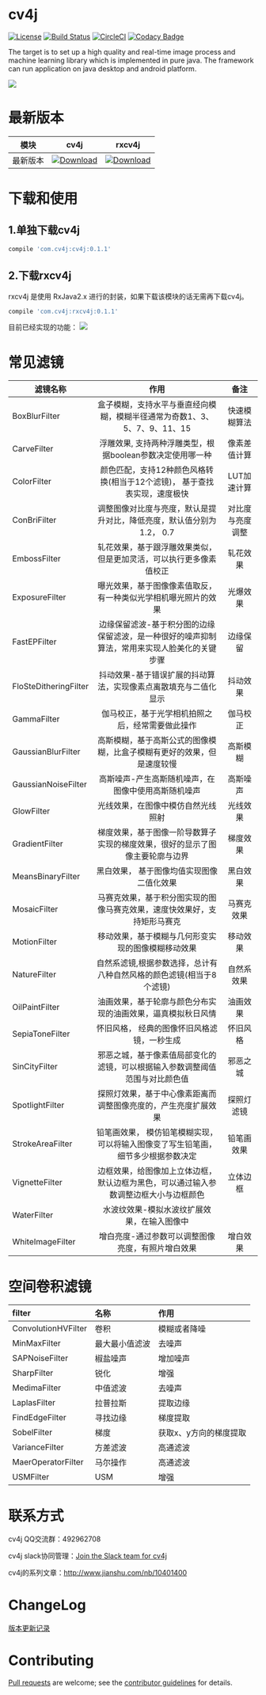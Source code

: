 # cv4j

[![License](https://img.shields.io/badge/license-Apache%202-lightgrey.svg)](https://www.apache.org/licenses/LICENSE-2.0.html)
[![Build Status](https://travis-ci.org/imageprocessor/cv4j.svg?branch=master)](https://travis-ci.org/imageprocessor/cv4j)
[![CircleCI](https://circleci.com/gh/imageprocessor/cv4j.svg?style=svg)](https://circleci.com/gh/imageprocessor/cv4j)
[![Codacy Badge](https://api.codacy.com/project/badge/Grade/c5acad8d039445408b17642957a5d736)](https://www.codacy.com/app/fengzhizi715/cv4j?utm_source=github.com&amp;utm_medium=referral&amp;utm_content=imageprocessor/cv4j&amp;utm_campaign=Badge_Grade)

The target is to set up a high quality and real-time image process and machine learning library which is implemented in pure java. The framework can run application on java desktop and android platform.

![](logo.png)

# 最新版本

模块|cv4j|rxcv4j
---|:-------------:|:-------------:
最新版本|[![Download](https://img.shields.io/badge/Download-0.1.0-red.svg)](https://bintray.com/fengzhizi715/maven/cv4j/_latestVersion)|[![Download](https://img.shields.io/badge/Download-0.1.0-red.svg)](https://bintray.com/fengzhizi715/maven/rxcv4j/_latestVersion)


# 下载和使用
## 1.单独下载cv4j

```groovy
compile 'com.cv4j:cv4j:0.1.1'
```

## 2.下载rxcv4j

rxcv4j 是使用 RxJava2.x 进行的封装，如果下载该模块的话无需再下载cv4j。

```groovy
compile 'com.cv4j:rxcv4j:0.1.1'
```


目前已经实现的功能：
![](cv4j.png)

# 常见滤镜

| 滤镜名称        | 作用          | 备注          |
| ------------- |:-------------:| :-------------:|
|BoxBlurFilter|盒子模糊，支持水平与垂直经向模糊，模糊半径通常为奇数1、3、5、7、9、11、15|快速模糊算法|
|CarveFilter|浮雕效果, 支持两种浮雕类型，根据boolean参数决定使用哪一种|像素差值计算
|ColorFilter|颜色匹配，支持12种颜色风格转换(相当于12个滤镜)， 基于查找表实现，速度极快|LUT加速计算|
|ConBriFilter|调整图像对比度与亮度，默认是提升对比，降低亮度，默认值分别为1.2， 0.7|对比度与亮度调整|
|EmbossFilter|轧花效果，基于跟浮雕效果类似，但是更加灵活，可以执行更多像素值校正|轧花效果|
|ExposureFilter|曝光效果，基于图像像素值取反，有一种类似光学相机曝光照片的效果|光爆效果
|FastEPFilter|边缘保留滤波-基于积分图的边缘保留滤波，是一种很好的噪声抑制算法，常用来实现人脸美化的关键步骤|边缘保留|
|FloSteDitheringFilter|抖动效果-基于错误扩展的抖动算法，实现像素点离散填充与二值化显示|抖动效果|
|GammaFilter|伽马校正，基于光学相机拍照之后，经常需要做此操作|伽马校正|
|GaussianBlurFilter|高斯模糊，基于高斯公式的图像模糊，比盒子模糊有更好的效果，但是速度较慢|高斯模糊|
|GaussianNoiseFilter|高斯噪声-产生高斯随机噪声，在图像中使用高斯随机噪声|高斯噪声|
|GlowFilter|光线效果，在图像中模仿自然光线照射|光线效果|
|GradientFilter|梯度效果，基于图像一阶导数算子实现的梯度效果，很好的显示了图像主要轮廓与边界|梯度效果|
|MeansBinaryFilter|黑白效果， 基于图像均值实现图像二值化效果|黑白效果|
|MosaicFilter|马赛克效果，基于积分图实现的图像马赛克效果，速度快效果好，支持矩形马赛克|马赛克效果|
|MotionFilter|移动效果，基于模糊与几何形变实现的图像模糊移动效果|移动效果|
|NatureFilter|自然系滤镜,根据参数选择，总计有八种自然风格的颜色滤镜(相当于8个滤镜)|自然系效果|
|OilPaintFilter|油画效果，基于轮廓与颜色分布实现的油画效果，逼真模拟秋日风情|油画效果|
|SepiaToneFilter|怀旧风格， 经典的图像怀旧风格滤镜，一秒生成|怀旧风格|
|SinCityFilter|邪恶之城，基于像素值局部变化的滤镜，可以根据输入参数调整阈值范围与对比颜色值|邪恶之城|
|SpotlightFilter|探照灯效果，基于中心像素距离而调整图像亮度的，产生亮度扩展效果|探照灯滤镜|
|StrokeAreaFilter|铅笔画效果， 模仿铅笔模糊实现， 可以将输入图像变了写生铅笔画，细节多少根据参数决定|铅笔画效果|
|VignetteFilter|边框效果，给图像加上立体边框，默认边框为黑色，可以通过输入参数调整边框大小与边框颜色|立体边框|
|WaterFilter|水波纹效果-模拟水波纹扩展效果，在输入图像中|
|WhiteImageFilter|增白亮度-通过参数可以调整图像亮度，有照片增白效果|增白效果|

# 空间卷积滤镜

| filter       | 名称        | 作用        |
|:-------------|:-------------| :-------------|
|ConvolutionHVFilter |卷积|模糊或者降噪|
|MinMaxFilter|最大最小值滤波|去噪声|
|SAPNoiseFilter |椒盐噪声|增加噪声|
|SharpFilter |锐化|增强|
|MedimaFilter |中值滤波|去噪声|
|LaplasFilter |拉普拉斯|提取边缘|
|FindEdgeFilter |寻找边缘|梯度提取|
|SobelFilter |梯度|获取x、y方向的梯度提取|
|VarianceFilter |方差滤波|高通滤波|
|MaerOperatorFilter |马尔操作|高通滤波|
|USMFilter |USM|增强|

# 联系方式
cv4j QQ交流群：492962708

cv4j slack协同管理：[Join the Slack team for cv4j](https://cv4j.slack.com/join/shared_invite/MTg5MDE1NDk2NDA1LTE0OTU4NzM2MjAtMjI3YTg0YzkyMA)

cv4j的系列文章：http://www.jianshu.com/nb/10401400

# ChangeLog
[版本更新记录](CHANGELOG.md)

# Contributing
[Pull requests](https://help.github.com/categories/collaborating-with-issues-and-pull-requests/) are welcome; see the [contributor guidelines](CONTRIBUTING.md) for details.